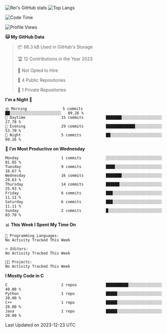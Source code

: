 ![Rei's GitHub stats](https://github-readme-stats.vercel.app/api?username=rei-doda&show_icons=true&theme=transparent)
![Top Langs](https://github-readme-stats.vercel.app/api/top-langs/?username=rei-doda&theme=transparent&layout=compact)

<!--START_SECTION:waka-->
![Code Time](http://img.shields.io/badge/Code%20Time-44%20hrs%2022%20mins-blue)

![Profile Views](http://img.shields.io/badge/Profile%20Views-0-blue)

**🐱 My GitHub Data** 

> 📦 66.3 kB Used in GitHub's Storage 
 > 
> 🏆 12 Contributions in the Year 2023
 > 
> 🚫 Not Opted to Hire
 > 
> 📜 4 Public Repositories 
 > 
> 🔑 1 Private Repositories 
 > 
**I'm a Night 🦉** 

```text
🌞 Morning                5 commits           ██░░░░░░░░░░░░░░░░░░░░░░░   09.26 % 
🌆 Daytime                15 commits          ███████░░░░░░░░░░░░░░░░░░   27.78 % 
🌃 Evening                29 commits          █████████████░░░░░░░░░░░░   53.70 % 
🌙 Night                  5 commits           ██░░░░░░░░░░░░░░░░░░░░░░░   09.26 % 
```
📅 **I'm Most Productive on Wednesday** 

```text
Monday                   1 commits           ░░░░░░░░░░░░░░░░░░░░░░░░░   01.85 % 
Tuesday                  9 commits           ████░░░░░░░░░░░░░░░░░░░░░   16.67 % 
Wednesday                16 commits          ███████░░░░░░░░░░░░░░░░░░   29.63 % 
Thursday                 14 commits          ██████░░░░░░░░░░░░░░░░░░░   25.93 % 
Friday                   6 commits           ███░░░░░░░░░░░░░░░░░░░░░░   11.11 % 
Saturday                 6 commits           ███░░░░░░░░░░░░░░░░░░░░░░   11.11 % 
Sunday                   2 commits           █░░░░░░░░░░░░░░░░░░░░░░░░   03.70 % 
```


📊 **This Week I Spent My Time On** 

```text
💬 Programming Languages: 
No Activity Tracked This Week

🔥 Editors: 
No Activity Tracked This Week

🐱‍💻 Projects: 
No Activity Tracked This Week
```

**I Mostly Code in C** 

```text
C                        2 repos             ██████████░░░░░░░░░░░░░░░   40.00 % 
Python                   1 repo              █████░░░░░░░░░░░░░░░░░░░░   20.00 % 
C++                      1 repo              █████░░░░░░░░░░░░░░░░░░░░   20.00 % 
Java                     1 repo              █████░░░░░░░░░░░░░░░░░░░░   20.00 % 
```




 Last Updated on 2023-12-23 UTC
<!--END_SECTION:waka-->